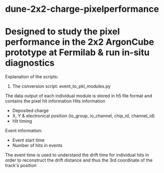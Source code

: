 # dune-2x2-charge-pixelperformance
# Designed to study the pixel performance in the 2x2 ArgonCube prototype at Fermilab & run in-situ diagnostics

Explanation of the scripts:

1. The conversion script: event_to_pkl_modules.py 

The data output of each individual module is stored in h5 file format and contains the pixel hit information
  Hits information
  
  - Deposited charge
  - X, Y & electronical position (io_group, io_channel, chip_id, channel_id)
  - Hit timing
    
  Event information:
  - Event start time
  - Number of hits in events

  The event time is used to understand the drift time for individual hits in order to reconstruct the drift distance and thus the 3rd coordinate of the track's position
